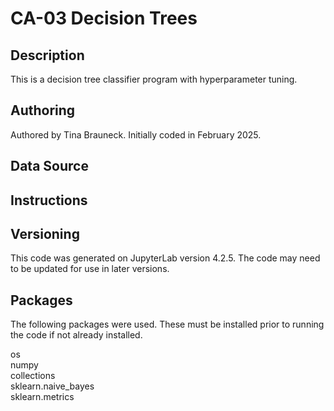 # CA-03 Decision Trees

## Description
This is a decision tree classifier program with hyperparameter tuning.

## Authoring
Authored by Tina Brauneck. Initially coded in February 2025.

## Data Source


## Instructions



## Versioning
This code was generated on JupyterLab version 4.2.5. The code may need to be updated for use in later versions.

## Packages
The following packages were used. These must be installed prior to running the code if not already installed. <br>

os<br>
numpy<br>
collections<br>
sklearn.naive_bayes<br>
sklearn.metrics<br>
